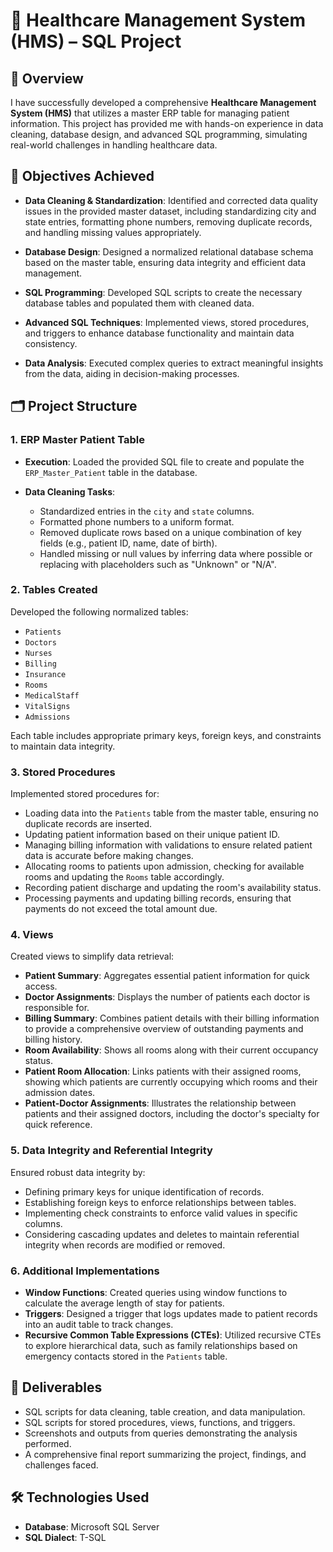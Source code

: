 # 🏥 Healthcare Management System (HMS) – SQL Project

## 📌 Overview

I have successfully developed a comprehensive **Healthcare Management System (HMS)** that utilizes a master ERP table for managing patient information. This project has provided me with hands-on experience in data cleaning, database design, and advanced SQL programming, simulating real-world challenges in handling healthcare data.

## 🎯 Objectives Achieved

- **Data Cleaning & Standardization**: Identified and corrected data quality issues in the provided master dataset, including standardizing city and state entries, formatting phone numbers, removing duplicate records, and handling missing values appropriately.

- **Database Design**: Designed a normalized relational database schema based on the master table, ensuring data integrity and efficient data management.

- **SQL Programming**: Developed SQL scripts to create the necessary database tables and populated them with cleaned data.

- **Advanced SQL Techniques**: Implemented views, stored procedures, and triggers to enhance database functionality and maintain data consistency.

- **Data Analysis**: Executed complex queries to extract meaningful insights from the data, aiding in decision-making processes.

## 🗂️ Project Structure

### 1. ERP Master Patient Table

- **Execution**: Loaded the provided SQL file to create and populate the `ERP_Master_Patient` table in the database.

- **Data Cleaning Tasks**:
  - Standardized entries in the `city` and `state` columns.
  - Formatted phone numbers to a uniform format.
  - Removed duplicate rows based on a unique combination of key fields (e.g., patient ID, name, date of birth).
  - Handled missing or null values by inferring data where possible or replacing with placeholders such as "Unknown" or "N/A".

### 2. Tables Created

Developed the following normalized tables:

- `Patients`
- `Doctors`
- `Nurses`
- `Billing`
- `Insurance`
- `Rooms`
- `MedicalStaff`
- `VitalSigns`
- `Admissions`

Each table includes appropriate primary keys, foreign keys, and constraints to maintain data integrity.

### 3. Stored Procedures

Implemented stored procedures for:

- Loading data into the `Patients` table from the master table, ensuring no duplicate records are inserted.
- Updating patient information based on their unique patient ID.
- Managing billing information with validations to ensure related patient data is accurate before making changes.
- Allocating rooms to patients upon admission, checking for available rooms and updating the `Rooms` table accordingly.
- Recording patient discharge and updating the room's availability status.
- Processing payments and updating billing records, ensuring that payments do not exceed the total amount due.

### 4. Views

Created views to simplify data retrieval:

- **Patient Summary**: Aggregates essential patient information for quick access.
- **Doctor Assignments**: Displays the number of patients each doctor is responsible for.
- **Billing Summary**: Combines patient details with their billing information to provide a comprehensive overview of outstanding payments and billing history.
- **Room Availability**: Shows all rooms along with their current occupancy status.
- **Patient Room Allocation**: Links patients with their assigned rooms, showing which patients are currently occupying which rooms and their admission dates.
- **Patient-Doctor Assignments**: Illustrates the relationship between patients and their assigned doctors, including the doctor's specialty for quick reference.

### 5. Data Integrity and Referential Integrity

Ensured robust data integrity by:

- Defining primary keys for unique identification of records.
- Establishing foreign keys to enforce relationships between tables.
- Implementing check constraints to enforce valid values in specific columns.
- Considering cascading updates and deletes to maintain referential integrity when records are modified or removed.

### 6. Additional Implementations

- **Window Functions**: Created queries using window functions to calculate the average length of stay for patients.
- **Triggers**: Designed a trigger that logs updates made to patient records into an audit table to track changes.
- **Recursive Common Table Expressions (CTEs)**: Utilized recursive CTEs to explore hierarchical data, such as family relationships based on emergency contacts stored in the `Patients` table.

## 📁 Deliverables

- SQL scripts for data cleaning, table creation, and data manipulation.
- SQL scripts for stored procedures, views, functions, and triggers.
- Screenshots and outputs from queries demonstrating the analysis performed.
- A comprehensive final report summarizing the project, findings, and challenges faced.

## 🛠️ Technologies Used

- **Database**: Microsoft SQL Server
- **SQL Dialect**: T-SQL

